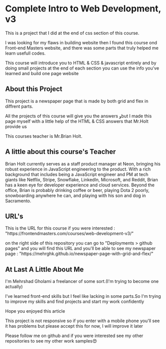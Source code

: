 <h1>Complete Intro to Web Development, v3</h1>
<p>This is a project that I did at the end of css section of this course.</p>
<p>I was looking for my flaws in building website then I found this course ond Front-end Masters website, and there was some parts that truly helped me learn usefull codes.</p>
<p>This course will introduce you to HTML & CSS & javascript entirely and by doing small projects at the end of each section you can use the info you've learned and build one page website</p>

<h2>About this Project</h2>
<p>This project is a newspaper page that is made by both grid and flex in diffrent parts.</p>
<p>All the projects of this course will give you the answers وbut I made this page myself with a little help of the HTML & CSS answers that Mr.Holt provide us</p>
<p>This courses teacher is Mr.Brian Holt.</p>

<h2>A little about this course's Teacher</h2>
<p>Brian Holt currently serves as a staff product manager at Neon, bringing his robust experience in JavaScript engineering to the product. With a rich background that includes being a JavaScript engineer and PM at tech giants like Netflix, Stripe, Snowflake, LinkedIn, Microsoft, and Reddit, Brian has a keen eye for developer experience and cloud services. Beyond the office, Brian is probably drinking coffee or beer, playing Dota 2 poorly, snowboarding anywhere he can, and playing with his son and dog in Sacramento.</p>

<h2>URL's</h2>
<p>This is the URL for this course if you were interested : "https://frontendmasters.com/courses/web-development-v3/"</p>
<p>on the right side of this repository you can go to "Deployments > github pages" and you will find this URL and you'll be able to see my newspaper page : "https://mehrghk.github.io/newspaper-page-with-grid-and-flex/"</p>

<h2>At Last A Little About Me</h2>
<p>I'm Mehrshad Gholami a freelancer of some sort.(I'm trying to become one actually)</p>
<p>I've learned front-end skills but I feel like lacking in some parts.So I'm trying to improve my skills and find projects and start my work confidently</p>
<p>Hope you enjoyed this article</p>
<p>This project is not responsive so if you enter with a mobile phone you'll see it has problems but please accept this for now, I will improve it later</p>
<p>Please follow me on github and if you were interested see my other repositories to see my other work samples😍</p>
